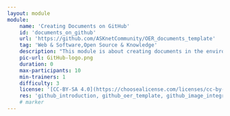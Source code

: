 ```yaml
---
layout: module
module:
    name: 'Creating Documents on GitHub'
    id: 'documents_on_github'
    url: 'https://github.com/ASKnetCommunity/OER_documents_template'
    tag: 'Web & Software,Open Source & Knowledge'
    description: "This module is about creating documents in the environment of GitHub. It explains especially how to upload and link images into your document. Use the linked template repository for creating your own documents and repositories."
    pic-url: GitHub-logo.png
    duration: 0
    max-participants: 10
    min-trainers: 1
    difficulty: 3
    license: '[CC-BY-SA 4.0](https://choosealicense.com/licenses/cc-by-sa-4.0/)'
    res: 'github_introduction, github_oer_template, github_image_integration'
    # marker
---  
```

